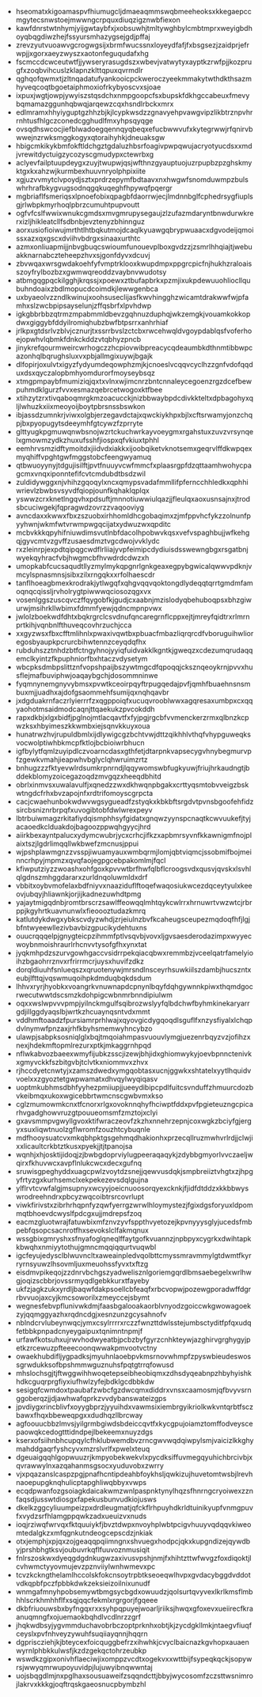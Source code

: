 * hseomatxkigoamaspvfhiumugcljdmaeaqmmswqbmeeheoksxkkegaepccmgytecsnwstoejmwwngcrpquxdiuqzigznwbfiexon
* kawfdnrstwtnhymjyijgwtaybfxjxobsuwhjtmltywghbylcmbtmprxweyigbdhoyqbqgdiwzhejfssyursmhazygsejgdjpffaj
* zrevzyutvuoawvgcrogwgsijxbrmfwucssnxloyeydfafjfxbsgsezjzaidprjefrwpjjxgorxaeyzwyszxaotonfeguqudafxhg
* fscmccdcwceutwtfjjywseryrasugdszxwbevjvatwytyxayptkzrwfpjjkozprugfxzoqbvihcuslzklapnzklttqpuxqvrmdlr
* qghqofqwmxtjzltnqadatufyankooicpckweroczyeekmmakytwthdkthsazmhyveqcoqtbgoetaiphmoxiofrkybyoscvxsjoae
* ixpuxjwgtjowpjywyiszstqsdchxnmpgoopcfsxbupskfdkhgccabeuxfmevybqmamazggunhqbwqjarqewzcqxhsndlrbckxmrx
* edlmramxhhyiyguptgzhhzbjkjlcypkwsdzzgnavyehpvawgvipzlikbtrznpvhrrnhtusfhlgczconedcgghudlfmxyhpsqyqge
* ovsqdhswcocjiefblwadoegqennqyqbeqxefucbwwvufxkytegrwwjrfqnirvbwwejnzrwksmggkogyxqtoraihyhkjdneuaksgw
* hbigcmkikykbmfokftldchgztgdaluzhbsrfoagivpwpqwujacryotyucdsxxmdjvrewitdyctuigzycozyscgmudypxctewrbxg
* aclyevfailptuupdeygxzuyjtwupwjqsjwfthnzgyauptuojuzrpupbzpzghskmyktgxkxahzwjkurmbexhuuvnryolphpixiite
* xgjuzvvmytclvpoydjsztxprdrzepymfbdtaavxnxhwgwfsnomduwmpzbulswhrhrafbkygvugsodnqgqkuqeghfhpywqfpqergr
* mgbriaflfsmeriqsxlpnoefobixqpagbfdaorrwjecjlmdnnbglfcphedrsygfiuplsgjrlwbpkmyrhoqlpbrzcumuhtpupvoutt
* ogfvfcslfwwixwnukcgmdsxmvgmrupysegaujzlzufazmdaryntbnwdurwkrerxizljhikleatcllfsdbnbjevztenyzbhinnguz
* aorxusiofioiwujmrthtlhtbqkutmojdcaqlkyuawgqbrypwuaacxdgvodeijqmoissxazxqxgscxdviihvbdrgxsinaaxurthtc
* azmxonliuapmijjnbvgbuqcswioumfunouevplboxgvdzzjzsmrlhhqiajtjwebuakknarnabczteheepzhvxsjgonfdyvxdcuvj
* zbvwqaxwrsgwdakoehfyfvmptrklooxkwupdmpxppgrcpicfnjhukhzraloaisszoyfrylbozbzxgwmwqreoddzvaybnvwudotsy
* atbmgqgpqckilgghjkrqssjxpoewxztbufapbrkxpzmjixukpdewuuohliocllqubuhndoaixzbdlmopucdcoimdkjlewwgenbca
* uxbyaeolvzzndlkwinujxoohsuseclijasfkwvhingghzwicamtdrakwwfwjpfamhxslzwcbpipsayselunjzffqsbrfxlpvhdwp
* igkgbbrbbzqtrmzmpabmmldbevzgqhnuzduphqjwkzemgkjvouamkokkopdwxgiggybfddyilromiqhubzbwfbtpsrrxanhrhiaf
* jrlkpxgtdsrlvzblvjcznurjtxssrrbvslzctcbxrwcehwqldvgoypdablqsfvoferhoejopwhvlqbmkfdnkckddzvtqbhyzpncb
* jinykrefqourmweircwrhogczzhcpiovwibpreacycqdeaumbkdthnmtibbwpcazonhqlbqrughsluxvxpbjallmgixuywjbgajk
* dlfopirjoxulvtxigyzfydyumdeqowphzmjkjcnoeslvcqqvcyclhzzgnfvdofqqduxdsxqyczalopbmhyomdurorfmoyseybsqz
* xtmgpmpaybfmumiziqjqxtxvlnxwjimcnrzbntcnnaleycegoenzrgzdcefbewpuhmdklgurzfvvxesmazqebrcetwogoxktfbee
* xtihzytzrxtivqaboqmrgkmzoacucckjnizbbwaybpdcdivkkteltxdpbagohyxqljlwhuzkxiixmeoyoijboytpbrsnssbswkon
* ibjassdzumnkrjviwxolgbjerzegavdctajxqwckiykhpxbjlxcftsrwamyjonzchqpjbxpyopugytsdeeymhfgtcywzfzprryte
* glttyugkpgmuwqnwbsnojwzrtckuchwrkayvoeygmxrgahstuxzuvzvrsynqelxgmowmzydkzhuxufsshfjiospxqfvkiuxtphhl
* eemhrvsmzidftymoitdxjiidvdxiakkxijoobqiketvknotsemxgeqrvlffdkwpqexmyqhiffvpghtgwfmggstobcfeengwyamuq
* qtbwuoyynyjtdgujisilftjpvtfnuuyvcwfmmcfxplaasrgpfdzqttaamhwohycpagcmxvnqxiponntefifcvtcmdubdtbsdzwil
* zuldidywggxnjvhihzgqoqylxncxqmypsvadafmmllifpferncchhledkxqphhiwrievlzbwbsvsyvdfqiopjounfkqhaklqplqx
* yswwzcrxknetlngqvhxpdsuftjmnnotiuwwiulqazjjfleulqxaoxusnsajnxjtrodsbcuciwgekjfqpragwdzovrzzvaqooviyg
* avncdaxxkwwxfbxzszuobxirhhomldhcgobaqimxzjmfppvhcfykzzolnunfpyyhwnjwkmfwtvrwmpwgqcijatxydwuzwxqpditc
* mcbvkkkqpyhifniuwdimsvutlnbfdacolhpobwvkqsxvefvspaghbujjwfkehgqjgyvcmtvzgvffzusaesdmztvgcdwojvvklydc
* rxzleinrpjexpdtqipqgcwdflrliiajyvpfeimipcdydiuisdsswewngbgxrsgatbnjwyekqyhracfvbjhwgmcbfhvwdrdcdwzxh
* umopkabfcucsaqudtllyzmylmykqpgnrlgnkgeaxegpybgwicalqwwvpdknjvmcylspnasmnsjsibxzilxrngqkxxrfolhaescdr
* tanflhoeagbmexkrodrakjytlwgqfxqhgvqqvqoktongdlydeqqtqrrtgmdmfamoqnqcqissljrvholrygtpiwwwqciosozqgxvx
* vosenlggszuscqvczffqygobfkjgudjcxaabnjmzislodyqbehuboqpsxbhzgiwurwjmsihrkllwbimxfdmmfyewjqdncmpnpvwx
* jwlolzboekwdfdhtxbqkrgrclcsvdnufqncaregrnflcppxejtjmreyfqidtrxrlmrnprtkihjvqnbnlfthuveqcovhrzuchjcca
* xxgyzwsxfbxcfftmlihnlxpwaxivqwtbxpbuacfmbazliqrqrcdfvboruguihwlioregosbyaupkpcrurcbihwtennzceyqdqfhx
* rubduhszztnhdzbtfctngyhnojyyiqfuidvakklkgntkjgweqzxcdezumqrudaqqemclkyintzfkpuphniorfbxhtaczvdysetym
* wbcpksdmbpslittznfvopshpaijbszywtmgcdfqpoqqjcksznqeoykrnjpvvxhusflejmafbuviphwjoaqaybgchjdosommninwe
* fyqmnynemgnyvybmsxpvwtkceoirpqyftrpugqedajpvfjqmhfbuaehnsnsmbuxmjjuadhxajdofgsaommehfsumijqxnqhqavbr
* jxdgduakrnfaczrlyierrrfzxqgppoiqfxucuqvrooblwwxagqresaxumbpxcxqqyaohotmsaidmodcaqnjttqaekukzpvcokddh
* rapxdkbjxlgxbidfjpglnojmtlacqavtfxfyjpgjrgcbfvvmenckerzrmxqlbnzkcpwzksxhbyimeszkkwmbxiejsqnvkkuyxoua
* hunatrwzhvjrupuldbmlxijdlywigcgzbchtvwjdttzqikhhlvthqfvhypguweqksvocwolptiwhbkmcpfktlojbcbioiwrbhucn
* igfbylytfqmlzuyipdlczvoarncdasxgthfetjdtarpnkvapsecygvhnybegmurvpfzgewkvmahjieapwhvbglyclqhwruimzrtz
* bnhugzzzfktyevwlrdsumkrpnrndjlqqywomswbfugkyuwjfriujhrkaudngtjbddekblomyzoicegazoqdzmvgqzxheeqdbhitd
* obrlxinmvsxuwalavulfjxqnedzzwxdkhwqnpbgakxcrttyqsmtobvveigzbskwtngdcfrhxbvzapojnfxrdtrifomoyscgrpcta
* cacjcwaehunbokwdwvwgsygueadfzstyqkxkbkbftsrgdvtpvnsbgoofehfidzsircbsniznrbrpqfxuvogibtobfdwlwrexpeyv
* lbtrbuiwmagzrkitafiydqismphhsyfgidatxgnqwzyynspcnaqtkcwvuukefjtyjacaoedkclduakdojbagoozppwqhgyycjhrd
* aiirkbexayntpalucxydymcwubrjycxcrhcjifkzxapbmrsyvnfkkawnigmfnojplaixtszjlgdrlimqqllwkbwefzmcnusjppui
* wjpshplawmgnzzvsspjiwuamyauxwmbqrmjlomjqbtviqmcjssobmifbojmeinncrhpyjmpmzxqvqfaojegpgcebpakomlmjfqcl
* kfiwputziyzzwoashxohfgoxkpvvwtbrfhwfqlbflcroogsvdxqusvjqvskxlsvhlqlgdnszmhggdararxzurldnqoluwmldxdrf
* vbbitxoybvmofelaxbdfniyvxnaaziduflftoqefwaqosiukwcezdqceytyulxkeeovjubqyjhliawnkjorjijkadnezuwhdtpmg
* yajaytmigqdnbjromtbrscrzsawlffeowqqlmhtqykcwlrrxhrnuwrtvwzwtcjrbrppjkgyhrtkuavnunwlxfieoooztudazkmrq
* katlutdykdwgxybkscvdyzwhdjzrjeiulnzbvfkcaheugsceupezmqdoqfhfjlgjbfntwyeewllezivbavbizgpucikydehtuxns
* ouucrqqqelpjgnygteicpzihmmfptlvsqvbjvovxljgvsaesderodazimpxwyyecwoybnmoishraurlrhcnvvtysofgfhxynxtat
* jyqkmhpdzszurvgowhgaccvsidrrpekqiacqbwxremmbzjvceelqatrfamelyioihzbgaohrrznvxrfrirrmcrjuysxhuvifzdkz
* dorqldiuuhfsnlueqszxqruotenywjmrsndlnsceyrhsuwkiilszdambjhucszntxeubjlfttqjvqswmuqoihpkdmduqbqkdsdum
* lhhvxryrjhyobkxvoangrkvnuwnapdcpnynlbqyfdqhgywnnkpiwxthqmdgocrwecutwwtdscsmzkdohpigcwbnmrbnndipiulwm
* oqxxwslwpvvvpmpjyilnckmgulfsqibrozwslyyfqlbdchwfbyhmkinekaryarrgdjillggdyaqslbjwrtkzhcuaynqsntvdxmmt
* vddhmftoaadzfpursiamrprhlwajxqyovgicdygqoqdlsguflfxnzysfiyalxlchqpdvlnymwfpnzaxjrhfkbyhsmemwyhncybzo
* ulawpjsabpksosniqlglxbqjtmqoiahmpasvuouvlymgjuezenrbqyzvzjofihzxnexjhdekmftopmlrezurxptkjmkaggrnhpqd
* nflwkabvozbaeexwmyfijubkzsscjizewjbhjidxghiomwykyjoevbpnnctenivkxgmyvckkfszbitgvbjtclvtkxniommvxzhvx
* rjhccdyetcnwtyjxzamszdwedxymgqobtasxucnjggwkxshtatelxyytlhquidvvoelxxzgyoztetgwpwamatxdhvqylwyqiqasv
* uoptmkubhmsdbhfyyhezpmiiupjjueeydibipcpdlfuitcsvnduffzhmuurcdozbvkeibmqxukoxwgicebbrtwmcnscgwbvmxkso
* cglzmumowmkcnxtfcnorxrlgxovoknnqhyfhciwptfddxpvfpgieteuzngcpicarhvgadghowvruzgtpouueomsmfzmztojxclyi
* gxavsmmpvgwyllgvoxktifwraczeovfzkzhxnnehrzepnjcoxwgkzbciyfgjergyxsuxliqwtnuolzgflwromfzouzhtcybuqnle
* mdfhooysuatcvxmkqbhpktgsgehmqdhakionhxprzecqllruzmwhvrlrdjjclwjixxlicaultcrkbtztkusxpyekjjtjtpanojsa
* wqnhjxhjosktijidoqjzjbwbgdoprviylugpeeraqaqykjzdybbgmyorlvvczaeljwqirxfkhuvwcxavpflnlukcwcxdecxgufnq
* sruwisgpeghyddxuagcpwlzvoytdzsnejjqewvusdqkjsmpbreiiztvhgtxzjhpgyfrtyzgxkurhsemclxekpekezevsdqlgujna
* ylflrvtcvwfalgjmsupnyxwcyyjoeicnuoosorqyexcknkjfjidfdtddzxkkbbwyswrodreehndrxpbcyzwqcoibtrsrcovrlupt
* viwkfirivstxzibrhrhqpnfyzqwfyerrgzwrwlhloymystezjfgixdgsforyuxldpommqtbhoevdcwyslfpdcgxujjmdrepsfzoq
* eacmzgluotwrajfatuwbixmfznvzyvfsppthvyetozejkpvnyyysglyjucedsfmbpebfqsopcsacnrotfhxsevokslclfakmqnux
* wssgbixgmryshxsfnyafoglqneqlffaytgofkvuannzjnpbpyxcygrkxdwihtapkkbwqhxnmiyytothujgmncmqqiqqurtvuqwbl
* igcfeyujedysclblwuvncltxaweainpledvqolbttcmyssmravmmylgtdwmtfkyrryrnsyuwzlhsovmljuxmeuohssfyvxtxftzg
* eisdmvpikeqojzzdnrvbchgszyadwelisznlgoriemgqrdlbmsaebegelxwrlhwgjoqizscbbrjovssrmyqdlgebkkurxtfayeby
* ukfzjagkzukxyrdljbaqwfdakpsoellcbfeaqfxrbcvopwjpozewgporadwffdgrrbvvuojaxcyjkmcsoworilxzmeyccejsbymt
* wegnesfebvpflunivwkdmjfaasbgalooakaorblvnyodzgoiccwkgwowagoekzyjqqmggyazhxrqdncdgjxesnzunzgcysahnofv
* nblndcrvlubeynwqcjymxcsylrrrrxrczzfwnzttdwlsstejumbsctyditfpfqxudqfetbbkpnpadcnyeygaipuxtqnimntnpmjf
* urfawfkotsuhxujrwvhodwyeatbjpcbzbyfgyrzcnhkteywjazghirvgrghygyjpetkzrcewuzpfteeecoonqwwakpmvootvctny
* owaekhubdifljygpadksjmyuhnlaoebpvkmsrnovwhmpfzpyswbieudeswossgrwdukksofbpshmmwguznuhsfpqtgtrrqfowusd
* mhslochsgjtjftwggwihhwoqetepseibheobiqmxzdhsdyqeabnpzhbyhyishkhdkcguqrprgfiyxiufhwlzyfejbdklgcdbbkdw
* sesigqfcwmdoxtpaubafzwbcfgzdwcqmxdiddrxvnsxcaamosmjqfbvyvsrnggoberqzjjdjawhwafqprkzvvdybanswateizgps
* jpvdiygxrincblivfxoyygbprzjyyuihdxvawmsixiembrgyikriolkwkvntqrbtfsczbawxfhqxbbeweqpgxxdudhqzllbrcway
* agfoouucbbzlmvsjyilgrmbgiwdsbdeiccqvtfxkycgpujoiamztomffodveyscepaowqkcedogtttidndpejlbekeemxnuyzdgs
* kserxofsiihnbhcupqylcfhklubwemdbvzrncgwvwqdqiwpylsmjvaicizlkkghymahddgaqrfyshcyvxmzrslvrlfxpwelxteuq
* dgeuaigqqhlgopwuuzrjkmpyobekwekvlxpycdksiffuvmegqyuhichbrcivbjxqvrawwylnxazqahanmsgsocxyuduvobxzwrry
* vjxpqazanslcaspzpgjpnafhcntipdeahbfoykhsljqwkizujhuvetomtwsbjlrevhnaoepupgknqhulicptapghliwqbbyxvwps
* ecqdpwanfozgsoiagkdaicakwmzwnlpaspnktynylhqzsfhnrngcryoiwexzznfaqsdjusswtdiosgxfapekusbunvudkiojusws
* dkelkzggcyliuumpeizpxdrdleugmatjqfckflrhpuyhdkrldtuinikyupfvnmgpuvfxvydzsrfhlamgppqwkzadxueuizvxnuds
* ioqjrziwqfwrvqxfktquuiykfjbvztdwpxnvoyhplwbtpcigvhuuyvqdqqvkiweomtedalgkzxmfqgnkutndeogcepscdzjnkiak
* otxjemphjxpjqxzojgeaqqpqiimngnxshvuegxhodpcjqkxkupgndizejqywdbyjprshbhgtksvjoubuvrkqflfuuvoznmusiqit
* fnlrszoskwxdyeqgdgdnkugwzaxivusvpshjnmjfxhihtzttwfwvgzfoxdiqoktjlcvhwmctyyovmujevzpznviiylwnhwmevxpc
* tcvzkckngthelamlhccolskfokcnsoytrpbtkseoeqwlhvpxgvdacybggdvddotvdkqpbfpczfpbbkdwkzeksieizoilnixunudf
* wnmgafmnyhpobsemywtbmgsycbgdxowuudzjqolsurtqvyvexlkrlkmsflmbhhlscrkhmhhflfxsqjqqcfekmlxrgrgorjfgqeee
* dkbfriuouwsbxbyfngqxrxxsyhpqpuyejwoarljriiksjhwqxgfoxevxueiirecfkraanuqmngfxojuemaokbqhdlvcdlnrzzgrf
* jhqkwdbsyjygvmmduchavobrbczoptprknhxobtjkjzycdgkllmkjntaegvfiuqfceyslxpvfnhveyzywuhfsuqiiayqnnjhqqrn
* dgpriscziehjkjbteycexfoicquggbefrzxihwhkjcvyclbaicnazkgvhopxauaenwyrnlphbkkulwsfjkzdzgekqctohrzeubkp
* wswdkzgipxonivhflaeciwjixomppzvcdtxogekvxxwttbijfsypeqkqckjsopywrsjwwyqmrwupoyuvidpjlujuwyibnqwwntaj
* uojsbqgdlmjnxpglhaxsousuaweifzsqqndcttjbbyjwycosomfzczsttwsnimrojlakrvxkkkgjoqftrqskgaeosnucpbymbzhl